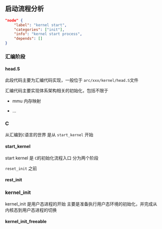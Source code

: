 ## 启动流程分析

```json
"node" {
    "label": "kernel start",
    "categories": ["init"],
    "info": "kernel start process",
    "depends": []
}
```

### 汇编阶段

#### head.S

此段代码主要为汇编代码实现，一般位于 `arc/xxx/kernel/head.S`文件

汇编代码主要实现体系架构相关的初始化，包括不限于

- mmu 内存映射

- ...

### C

从汇编到`C`语言的世界 是从 `start_kernel` 开始 

#### start_kernel

start kernel 是 `C`的初始化流程入口  分为两个阶段

`reset_init` 之前 

#### rest_init

### 

### kernel_init

kernel_init 是用户态进程的开始 主要是准备执行用户态环境的初始化，并完成从内核态到用户态进程的切换

#### kernel_init_freeable
